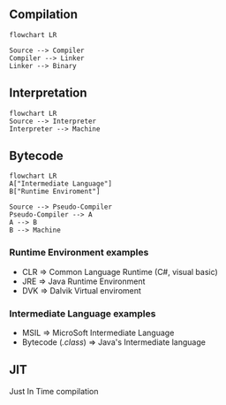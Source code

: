 ## Compilation
```mermaid
flowchart LR

Source --> Compiler
Compiler --> Linker
Linker --> Binary
```
## Interpretation
```mermaid
flowchart LR
Source --> Interpreter
Interpreter --> Machine
```
## Bytecode
```mermaid
flowchart LR
A["Intermediate Language"]
B["Runtime Enviroment"]

Source --> Pseudo-Compiler
Pseudo-Compiler --> A
A --> B
B --> Machine
```
### Runtime Environment examples
- CLR => Common Language Runtime (C#, visual basic)
- JRE => Java Runtime Environment
- DVK => Dalvik Virtual enviroment
### Intermediate Language examples
- MSIL => MicroSoft Intermediate Language
- Bytecode (*.class*) => Java's Intermediate language
## JIT
Just In Time compilation

